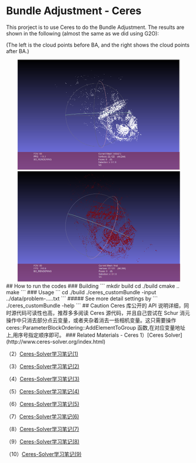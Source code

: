 # Bundle Adjustment - Ceres
This prorject is to use Ceres to do the Bundle Adjustment. The results are shown in the following (almost the same as we did using G2O):

(The left is the cloud points before BA, and the right shows the cloud points after BA.)

<div align="center">
<img src="https://github.com/Haotian-Zhang/Learn_SLAMBOOK/raw/master/Chapter10/g2o_custombundle/initial.png" height="300px" alt="Before BA" > 
<img src="https://github.com/Haotian-Zhang/Learn_SLAMBOOK/raw/master/Chapter10/g2o_custombundle/final.png" height="300px" alt="After BA" >
</div>
## How to run the codes
### Building
```
mkdir build
cd ./build
cmake ..
make
```
### Usage
```
cd ./build
./ceres_customBundle -input ../data/problem-.....txt
```
##### See more detail settings by
```
./ceres_customBundle -help
```
## Caution
Ceres 库公开的 API 说明详细，同时源代码可读性也高，推荐多多阅读 Ceres 源代码，并且自己尝试在 Schur 消元操作中只消去部分点云变量，或者夹杂着消去一些相机变量。这只需要操作 ceres::ParameterBlockOrdering::AddElementToGroup 函数,在对应变量地址上,用序号指定顺序即可。
### Related Materials - Ceres
1）[Ceres Solver](http://www.ceres-solver.org/index.html)

（2）[Ceres-Solver学习笔记(1)](http://blog.csdn.net/huajun998/article/details/76136710)

（3）[Ceres-Solver学习笔记(2)](http://blog.csdn.net/huajun998/article/details/76145441)

（4）[Ceres-Solver学习笔记(3)](http://blog.csdn.net/huajun998/article/details/76165511)

（5）[Ceres-Solver学习笔记(4)](http://blog.csdn.net/huajun998/article/details/76166307)

（6）[Ceres-Solver学习笔记(5)](http://blog.csdn.net/huajun998/article/details/76177592)

（7）[Ceres-Solver学习笔记(6)](http://blog.csdn.net/huajun998/article/details/76222745)

（8）[Ceres-Solver学习笔记(7)](http://blog.csdn.net/huajun998/article/details/76271938)

（9）[Ceres-Solver学习笔记(8)](http://blog.csdn.net/huajun998/article/details/76341292)

（10）[Ceres-Solver学习笔记(9)](http://blog.csdn.net/huajun998/article/details/76423003)
